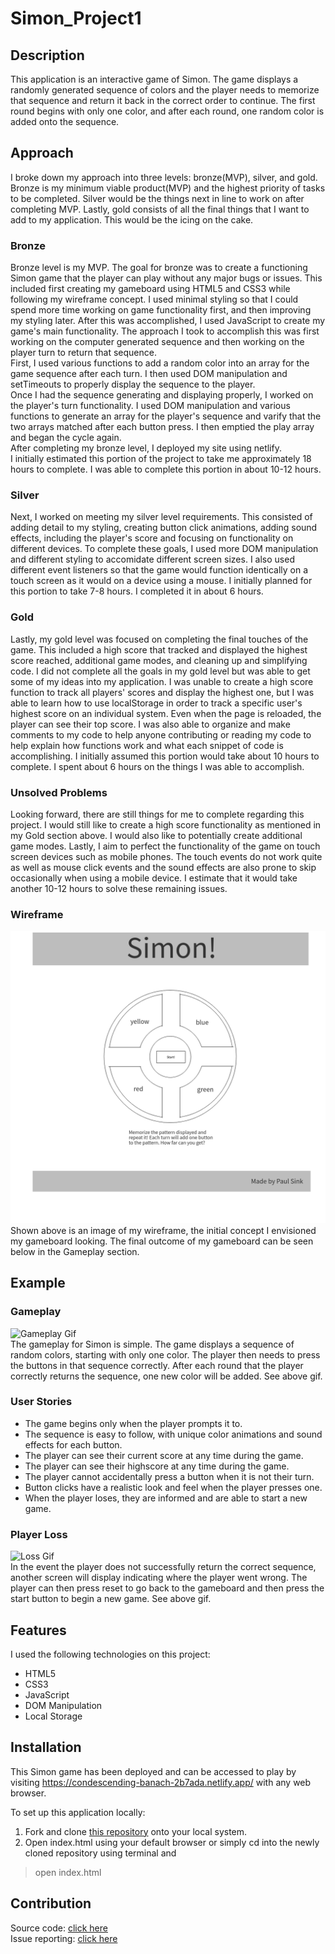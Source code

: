 # Simon_Project1  

## Description  
This application is an interactive game of Simon. The game displays a randomly generated sequence of colors and the player needs to memorize that sequence and return it back in the correct order to continue. The first round begins with only one color, and after each round, one random color is added onto the sequence.  

## Approach  

I broke down my approach into three levels: bronze(MVP), silver, and gold. Bronze is my minimum viable product(MVP) and the highest priority of tasks to be completed. Silver would be the things next in line to work on after completing MVP. Lastly, gold consists of all the final things that I want to add to my application. This would be the icing on the cake.  

### Bronze  

Bronze level is my MVP. The goal for bronze was to create a functioning Simon game that the player can play without any major bugs or issues. This included first creating my gameboard using HTML5 and CSS3 while following my wireframe concept. I used minimal styling so that I could spend more time working on game functionality first, and then improving my styling later. After this was accomplished, I used JavaScript to create my game's main functionality. The approach I took to accomplish this was first working on the computer generated sequence and then working on the player turn to return that sequence.  
First, I used various functions to add a random color into an array for the game sequence after each turn. I then used DOM manipulation and setTimeouts to properly display the sequence to the player.  
Once I had the sequence generating and displaying properly, I worked on the player's turn functionality. I used DOM manipulation and various functions to generate an array for the player's sequence and varify that the two arrays matched after each button press. I then emptied the play array and began the cycle again.  
After completing my bronze level, I deployed my site using netlify.  
I initially estimated this portion of the project to take me approximately 18 hours to complete. I was able to complete this portion in about 10-12 hours.  

### Silver  

Next, I worked on meeting my silver level requirements. This consisted of adding detail to my styling, creating button click animations, adding sound effects, including the player's score and focusing on functionality on different devices. To complete these goals, I used more DOM manipulation and different styling to accomidate different screen sizes. I also used different event listeners so that the game would function identically on a touch screen as it would on a device using a mouse. I initially planned for this portion to take 7-8 hours. I completed it in about 6 hours.  

### Gold  

Lastly, my gold level was focused on completing the final touches of the game. This included a high score that tracked and displayed the highest score reached, additional game modes, and cleaning up and simplifying code. I did not complete all the goals in my gold level but was able to get some of my ideas into my application. I was unable to create a high score function to track all players' scores and display the highest one, but I was able to learn how to use localStorage in order to track a specific user's highest score on an individual system. Even when the page is reloaded, the player can see their top score. I was also able to organize and make comments to my code to help anyone contributing or reading my code to help explain how functions work and what each snippet of code is accomplishing. I initially assumed this portion would take about 10 hours to complete. I spent about 6 hours on the things I was able to accomplish.  

### Unsolved Problems  

Looking forward, there are still things for me to complete regarding this project. I would still like to create a high score functionality as mentioned in my Gold section above. I would also like to potentially create additional game modes. Lastly, I aim to perfect the functionality of the game on touch screen devices such as mobile phones. The touch events do not work quite as well as mouse click events and the sound effects are also prone to skip occasionally when using a mobile device. I estimate that it would take another 10-12 hours to solve these remaining issues.  

### Wireframe  

![Wireframe Picture](Wireframe.png)  
Shown above is an image of my wireframe, the initial concept I envisioned my gameboard looking. The final outcome of my gameboard can be seen below in the Gameplay section.  

## Example  

### Gameplay  

![Gameplay Gif](SimonGamePlay.gif)  
The gameplay for Simon is simple. The game displays a sequence of random colors, starting with only one color. The player then needs to press the buttons in that sequence correctly. After each round that the player correctly returns the sequence, one new color will be added. See above gif.  

### User Stories  

* The game begins only when the player prompts it to.
* The sequence is easy to follow, with unique color animations and sound effects for each button.
* The player can see their current score at any time during the game.
* The player can see their highscore at any time during the game.
* The player cannot accidentally press a button when it is not their turn.
* Button clicks have a realistic look and feel when the player presses one.
* When the player loses, they are informed and are able to start a new game.  

### Player Loss  

![Loss Gif](SimonGamePlayLose.gif)  
In the event the player does not successfully return the correct sequence, another screen will display indicating where the player went wrong. The player can then press reset to go back to the gameboard and then press the start button to begin a new game. See above gif.  

## Features  

I used the following technologies on this project:

* HTML5
* CSS3
* JavaScript
* DOM Manipulation
* Local Storage  

## Installation  

This Simon game has been deployed and can be accessed to play by visiting https://condescending-banach-2b7ada.netlify.app/ with any web browser.  

To set up this application locally:

1. Fork and clone [this repository](https://github.com/PaulDSink/Simon_Project1) onto your local system.
2. Open index.html using your default browser or simply cd into the newly cloned repository using terminal and
>open index.html  

## Contribution  

Source code: [click here](git@github.com:PaulDSink/Simon_Project1.git)  
Issue reporting: [click here](git@github.com:PaulDSink/Simon_Project1.git/issues)